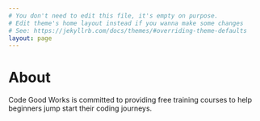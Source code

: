 ```yaml
---
# You don't need to edit this file, it's empty on purpose.
# Edit theme's home layout instead if you wanna make some changes
# See: https://jekyllrb.com/docs/themes/#overriding-theme-defaults
layout: page
---
```


<h1>About</h1>

<p>Code Good Works is committed to providing free training courses to help beginners jump start their coding journeys.</p>

<script src="{{'/assets/js/about.js'}}"></script>
